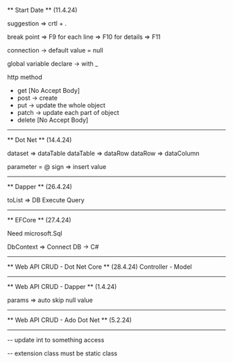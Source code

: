** Start Date ** (11.4.24)

suggestion => crtl + . 

break point => F9
for each line => F10
for details => F11

connection -> default value = null 

global variable declare -> with _ 

http method
- get  [No Accept Body]
- post -> create
- put -> update the whole object         
- patch -> update each part of object
- delete [No Accept Body]

----------------------------------
** Dot Net ** (14.4.24)

dataset => dataTable
dataTable => dataRow
dataRow => dataColumn

parameter = @ sign => insert value

---------------------------------
** Dapper ** (26.4.24)

toList => DB Execute
Query

---------------------------------
** EFCore ** (27.4.24)

Need microsoft.Sql  

DbContext => Connect DB -> C#

---------------------------------
** Web API CRUD - Dot Net Core ** (28.4.24)
Controller - Model 

------------------------------------------
** Web API CRUD - Dapper ** (1.4.24)

params => auto skip null value

-----------------------------------
** Web API CRUD - Ado Dot Net ** (5.2.24)

_________________________________________

-- update int to something access

-- extension class must be static class